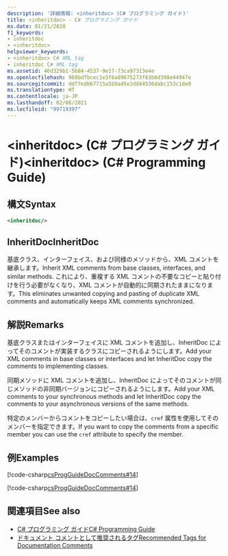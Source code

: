 ```yaml
---
description: '詳細情報: <inheritdoc> (C# プログラミング ガイド)'
title: <inheritdoc> - C# プログラミング ガイド
ms.date: 01/21/2020
f1_keywords:
- inheritdoc
- <inheritdoc>
helpviewer_keywords:
- <inheritdoc> C# XML tag
- inheritdoc C# XML tag
ms.assetid: 46d329b1-5b84-4537-9e17-73ca97313e4e
ms.openlocfilehash: 960bdfbcec1e3f6a89675273f63b6d398e44947e
ms.sourcegitcommit: ddf7edb67715a5b9a45e3dd44536dabc153c1de0
ms.translationtype: HT
ms.contentlocale: ja-JP
ms.lasthandoff: 02/06/2021
ms.locfileid: "99719397"
---
```

# <a name="inheritdoc-c-programming-guide"></a><span data-ttu-id="e6424-103">\<inheritdoc> (C# プログラミング ガイド)</span><span class="sxs-lookup"><span data-stu-id="e6424-103">\<inheritdoc> (C# Programming Guide)</span></span>

## <a name="syntax"></a><span data-ttu-id="e6424-104">構文</span><span class="sxs-lookup"><span data-stu-id="e6424-104">Syntax</span></span>  
  
```xml  
<inheritdoc/>
```  

## <a name="inheritdoc"></a><span data-ttu-id="e6424-105">InheritDoc</span><span class="sxs-lookup"><span data-stu-id="e6424-105">InheritDoc</span></span>

<span data-ttu-id="e6424-106">基底クラス、インターフェイス、および同様のメソッドから、XML コメントを継承します。</span><span class="sxs-lookup"><span data-stu-id="e6424-106">Inherit XML comments from base classes, interfaces, and similar methods.</span></span> <span data-ttu-id="e6424-107">これにより、重複する XML コメントの不要なコピーと貼り付けを行う必要がなくなり、XML コメントが自動的に同期されたままになります。</span><span class="sxs-lookup"><span data-stu-id="e6424-107">This eliminates unwanted copying and pasting of duplicate XML comments and automatically keeps XML comments synchronized.</span></span>
  
## <a name="remarks"></a><span data-ttu-id="e6424-108">解説</span><span class="sxs-lookup"><span data-stu-id="e6424-108">Remarks</span></span>  

<span data-ttu-id="e6424-109">基底クラスまたはインターフェイスに XML コメントを追加し、InheritDoc によってそのコメントが実装するクラスにコピーされるようにします。</span><span class="sxs-lookup"><span data-stu-id="e6424-109">Add your XML comments in base classes or interfaces and let InheritDoc copy the comments to implementing classes.</span></span>

<span data-ttu-id="e6424-110">同期メソッドに XML コメントを追加し、InheritDoc によってそのコメントが同じメソッドの非同期バージョンにコピーされるようにします。</span><span class="sxs-lookup"><span data-stu-id="e6424-110">Add your XML comments to your synchronous methods and let InheritDoc copy the comments to your asynchronous versions of the same methods.</span></span>  

<span data-ttu-id="e6424-111">特定のメンバーからコメントをコピーしたい場合は、`cref` 属性を使用してそのメンバーを指定できます。</span><span class="sxs-lookup"><span data-stu-id="e6424-111">If you want to copy the comments from a specific member you can use the `cref` attribute to specify the member.</span></span>
  
## <a name="examples"></a><span data-ttu-id="e6424-112">例</span><span class="sxs-lookup"><span data-stu-id="e6424-112">Examples</span></span>

[!code-csharp[csProgGuideDocComments#14](~/samples/snippets/csharp/VS_Snippets_VBCSharp/csProgGuideDocComments/CS/DocComments.cs#16)]  

[!code-csharp[csProgGuideDocComments#14](~/samples/snippets/csharp/VS_Snippets_VBCSharp/csProgGuideDocComments/CS/DocComments.cs#17)]  

## <a name="see-also"></a><span data-ttu-id="e6424-113">関連項目</span><span class="sxs-lookup"><span data-stu-id="e6424-113">See also</span></span>

- [<span data-ttu-id="e6424-114">C# プログラミング ガイド</span><span class="sxs-lookup"><span data-stu-id="e6424-114">C# Programming Guide</span></span>](../index.md)
- [<span data-ttu-id="e6424-115">ドキュメント コメントとして推奨されるタグ</span><span class="sxs-lookup"><span data-stu-id="e6424-115">Recommended Tags for Documentation Comments</span></span>](./recommended-tags-for-documentation-comments.md)
